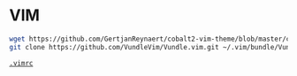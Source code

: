 # VIM

```sh
wget https://github.com/GertjanReynaert/cobalt2-vim-theme/blob/master/colors/cobalt2.vim ~/.vim/colors/cobalt2.vim
git clone https://github.com/VundleVim/Vundle.vim.git ~/.vim/bundle/Vundle.vim
```

[`.vimrc`](.vimrc)
